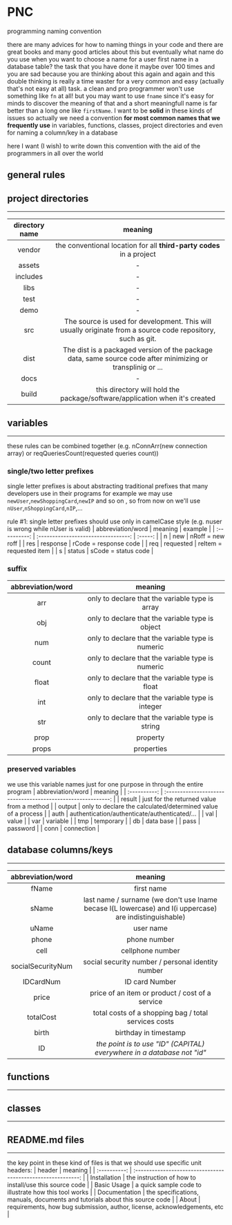 # PNC

programming naming convention

there are many advices for how to naming things in your code and there are great books and many good articles about this but eventually what name do you use when you want to choose a name for a user first name in a database table?
the task that you have done it maybe over 100 times and you are sad because you are thinking about this again and again and this double thinking is really a time waster for a very common and easy (actually that's not easy at all) task. a clean and pro programmer won't use something like `fn` at all! but you may want to use `fname` since it's easy for minds to discover the meaning of that and a short meaningfull name is far better than a long one like `firstName`. I want to be **solid** in these kinds of issues so actually we need a convention **for most common names that we frequently use** in variables, functions, classes, project directories and even for naming a column/key in a database

here I want (I wish) to write down this convention with the aid of the programmers in all over the world

## general rules

## project directories
---
| directory name |                    meaning          |
| :----------: | :---------------------------------: |
| vendor | the conventional location for all **third-party codes** in a project |
| assets | - | 
| includes | - |
| libs | - |
| test | - |
| demo | - |
| src | The source is used for development. This will usually originate from a source code repository, such as git. |
| dist | The dist is a packaged version of the package data, same source code after minimizing or transplinig or ... |
| docs | - |
| build | this directory will hold the package/software/application when it's created |
## variables
---
these rules can be combined together (e.g. nConnArr(new connection array) or reqQueriesCount(requested queries count))
### single/two letter prefixes
single letter prefixes is about abstracting traditional prefixes that many developers use in their programs for example we may use `newUser`,`newShoppingCard`,`newIP` and so on , so from now on we'll use `nUser`,`nShoppingCard`,`nIP`,...

rule #1: single letter prefixes should use only in camelCase style (e.g. nuser is wrong while nUser is valid)
| abbreviation/word |                    meaning          | example |
| :----------: | :---------------------------------: | :-----: |
| n | new | nRoff = new roff |
| res | response | rCode = response code |
| req | requested | reItem = requested item |
| s | status | sCode = status code |
### suffix
| abbreviation/word |                           meaning                            |
| :----------: | :----------------------------------------------------------: |
| arr | only to declare that the variable type is array |
| obj | only to declare that the variable type is object |
| num | only to declare that the variable type is numeric |
| count | only to declare that the variable type is numeric |
| float | only to declare that the variable type is float |
| int | only to declare that the variable type is integer |
| str | only to declare that the variable type is string |
| prop | property |
| props | properties |
### preserved variables
we use this variable names just for one purpose in through the entire program
| abbreviation/word |                           meaning                            |
| :----------: | :----------------------------------------------------------: |
| result | just for the returned value from a method |
| output | only to declare the calculated/determined value of a process |
| auth | authentication/authenticate/authenticated/... |
| val | value |
| var | variable |
| tmp | temporary |
| db | data base |
| pass | password |
| conn | connection |
## database columns/keys
---
| abbreviation/word |                           meaning                            |
| :----------: | :----------------------------------------------------------: |
|    fName     |                          first name                          |
|    sName     |     last name / surname (we don't use lname becase l(L lowercase) and I(i uppercase) are indistinguishable) |
|    uName     |                         user name                          |
|    phone     |                         phone number                         |
|     cell     |                       cellphone number                       |
|    socialSecurityNum     |      social security number / personal identity number       |
| IDCardNum | ID card Number |
|    price     |             price of an item or product / cost of a service             |
|    totalCost    |     total costs of a shopping bag / total services costs     |
|   birth    |                    birthday in timestamp                     |
|      ID      | *the point is to use "ID" (CAPITAL) everywhere in a database not "id"* |

## functions
---
## classes
---
## README.md files
---
the key point in these kind of files is that we should use specific unit headers:
| header |                           meaning                            |
| :----------: | :----------------------------------------------------------: |
| Installation | the instruction of how to install/use this source code |
| Basic Usage | a quick sample code to illustrate how this tool works |
| Documentation | the specifications, manuals, documents and tutorials about this source code |
| About | requirements, how bug submission, author, license, acknowledgements, etc |

